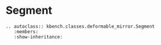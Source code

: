 # Segment

```{eval-rst}
.. autoclass:: kbench.classes.deformable_mirror.Segment
   :members:
   :show-inheritance:
```